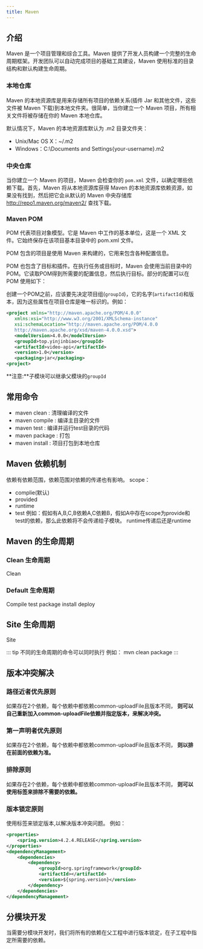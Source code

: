 ```yaml
---
title: Maven
---
```


## 介绍
Maven 是一个项目管理和综合工具。Maven 提供了开发人员构建一个完整的生命周期框架。开发团队可以自动完成项目的基础工具建设，Maven 使用标准的目录结构和默认构建生命周期。

### 本地仓库
Maven 的本地资源库是用来存储所有项目的依赖关系(插件 Jar 和其他文件，这些文件被 Maven 下载)到本地文件夹。很简单，当你建立一个 Maven 项目，所有相关文件将被存储在你的 Maven 本地仓库。

默认情况下，Maven 的本地资源库默认为 .m2 目录文件夹：

- Unix/Mac OS X：~/.m2
- Windows：C:\Documents and Settings\{your-username}\.m2

### 中央仓库
当你建立一个 Maven 的项目，Maven 会检查你的 `pom.xml` 文件，以确定哪些依赖下载。首先，Maven 将从本地资源库获得 Maven 的本地资源库依赖资源，如果没有找到，然后把它会从默认的 Maven 中央存储库 http://repo1.maven.org/maven2/ 查找下载。


### Maven POM
POM 代表项目对象模型。它是 Maven 中工作的基本单位，这是一个 XML 文件。它始终保存在该项目基本目录中的 pom.xml 文件。

POM 包含的项目是使用 Maven 来构建的，它用来包含各种配置信息。

POM 也包含了目标和插件。在执行任务或目标时，Maven 会使用当前目录中的 POM。它读取POM得到所需要的配置信息，然后执行目标。部分的配置可以在 POM 使用如下：

创建一个POM之前，应该要先决定项目组(`groupId`)，它的名字(`artifactId`)和版本，因为这些属性在项目仓库是唯一标识的。例如：
```xml
<project xmlns="http://maven.apache.org/POM/4.0.0"
   xmlns:xsi="http://www.w3.org/2001/XMLSchema-instance"
   xsi:schemaLocation="http://maven.apache.org/POM/4.0.0
   http://maven.apache.org/xsd/maven-4.0.0.xsd">
   <modelVersion>4.0.0</modelVersion>
   <groupId>top.yinjinbiao</groupId>
   <artifactId>video-api</artifactId>
   <version>1.0</version>
   <packaging>jar</packaging>
<project>
```
**注意:**子模块可以继承父模块的`groupId`

## 常用命令
- maven clean : 清理编译的文件
- maven compile : 编译主目录的文件
- maven test : 编译并运行test目录的代码
- maven package : 打包
- maven install : 项目打包到本地仓库

## Maven 依赖机制
依赖有依赖范围，依赖范围对依赖的传递也有影响。
scope：
- complie(默认)
- provided
- runtime
- test
例如：假如有A,B,C,B依赖A,C依赖B，假如A中存在scope为provide和test的依赖，那么此依赖将不会传递给子模块。
runtime传递后还是runtime


## Maven 的生命周期

### Clean 生命周期
Clean

### Default 生命周期
Compile test package install deploy

## Site 生命周期
Site

::: tip
不同的生命周期的命令可以同时执行
例如：
mvn clean package
:::

## 版本冲突解决
### 路径近者优先原则
如果存在2个依赖，每个依赖中都依赖common-uploadFile且版本不同，
**则可以自己重新加入common-uploadFile依赖并指定版本，来解决冲突。**

### 第一声明者优先原则
如果存在2个依赖，每个依赖中都依赖common-uploadFile且版本不同，
**则以排在前面的依赖为准。**

### 排除原则
如果存在2个依赖，每个依赖中都依赖common-uploadFile且版本不同，
**则可以使用<exclusion>标签来排除不需要的依赖。**

### 版本锁定原则
使用<dependencyManagement></dependencyManagement>标签来锁定版本,以解决版本冲突问题。
例如：
```xml
<properties>
    <spring.version>4.2.4.RELEASE</spring.version>
</properties>
<dependencyManagement>
    <dependencies>
        <dependency>
            <groupId>org.springframework</groupId>
            <artifactId></artifactId>
            <version>${spring.version}</version>
        </dependency>
    </dependencies>
</dependencyManagement>
```

## 分模块开发
当需要分模块开发时，我们将所有的依赖在父工程中进行版本锁定，在子工程中指定所需要的依赖。